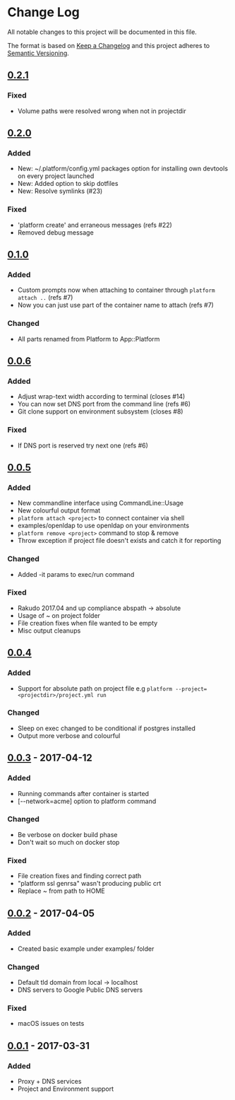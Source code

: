 # Change Log
All notable changes to this project will be documented in this file.

The format is based on [Keep a Changelog](http://keepachangelog.com/)
and this project adheres to [Semantic Versioning](http://semver.org/).

## [0.2.1]
### Fixed
- Volume paths were resolved wrong when not in projectdir

## [0.2.0]
### Added
- New: ~/.platform/config.yml packages option for installing own devtools on every project launched
- New: Added option to skip dotfiles
- New: Resolve symlinks (#23)

### Fixed
- 'platform create' and erraneous messages (refs #22)
- Removed debug message

## [0.1.0]
### Added
- Custom prompts now when attaching to container through ```platform attach ..``` (refs #7)
- Now you can just use part of the container name to attach (refs #7)

### Changed
- All parts renamed from Platform to App::Platform

## [0.0.6]
### Added
- Adjust wrap-text width according to terminal (closes #14)
- You can now set DNS port from the command line (refs #6)
- Git clone support on environment subsystem (closes #8)

### Fixed
- If DNS port is reserved try next one (refs #6)

## [0.0.5]
### Added
- New commandline interface using CommandLine::Usage
- New colourful output format
- ```platform attach <project>``` to connect container via shell
- examples/openldap to use openldap on your environments
- ```platform remove <project>``` command to stop & remove
- Throw exception if project file doesn't exists and catch it for reporting

### Changed
- Added -it params to exec/run command

### Fixed
- Rakudo 2017.04 and up compliance abspath -> absolute
- Usage of ~ on project folder
- File creation fixes when file wanted to be empty
- Misc output cleanups

## [0.0.4]
### Added
- Support for absolute path on project file e.g ```platform --project=<projectdir>/project.yml run```

### Changed
- Sleep on exec changed to be conditional if postgres installed
- Output more verbose and colourful

## [0.0.3] - 2017-04-12
### Added
- Running commands after container is started
- [--network=acme] option to platform command

### Changed
- Be verbose on docker build phase
- Don't wait so much on docker stop

### Fixed
- File creation fixes and finding correct path
- "platform ssl genrsa" wasn't producing public crt
- Replace ~ from path to HOME

## [0.0.2] - 2017-04-05
### Added
- Created basic example under examples/ folder

### Changed
- Default tld domain from local -> localhost
- DNS servers to Google Public DNS servers

### Fixed
- macOS issues on tests

## [0.0.1] - 2017-03-31
### Added
- Proxy + DNS services
- Project and Environment support

[Unreleased]: https://github.com/7ojo/perl6-platform/compare/0.2.1...HEAD
[0.2.1]: https://github.com/7ojo/perl6-platform/compare/0.2.0...0.2.1
[0.2.0]: https://github.com/7ojo/perl6-platform/compare/0.1.0...0.2.0
[0.1.0]: https://github.com/7ojo/perl6-platform/compare/0.0.6...0.1.0
[0.0.6]: https://github.com/7ojo/perl6-platform/compare/0.0.5...0.0.6
[0.0.5]: https://github.com/7ojo/perl6-platform/compare/0.0.4...0.0.5
[0.0.4]: https://github.com/7ojo/perl6-platform/compare/0.0.3...0.0.4
[0.0.3]: https://github.com/7ojo/perl6-platform/compare/0.0.2...0.0.3
[0.0.2]: https://github.com/7ojo/perl6-platform/compare/0.0.1...0.0.2
[0.0.1]: https://github.com/7ojo/perl6-platform/compare/0.0.1
